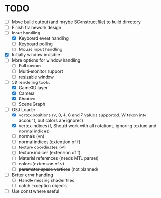 # TODO

- [ ] Move build output (and maybe SConstruct file) to build directory
- [ ] Finish framework design
- [ ] Input handling
  - [x] Keyboard event handling
  - [ ] Keyboard polling
  - [ ] Mouse input handling
- [x] Initially window invisible
- [ ] More options for window handling
  - [ ] Full screen
  - [ ] Multi-monitor support
  - [ ] resizable window
- [ ] 3D rendering tools:
  - [x] Game3D layer
  - [x] Camera
  - [x] Shaders
  - [ ] Scene Graph
- [ ] OBJ Loader
  - [x] vertex positions (v, 3, 4, 6 and 7 values supported. W taken into account, but colors are ignored)
  - [x] vertex indices (f, Should work with all notations, ignoring texture and normal indices)
  - [ ] normals (vn)
  - [ ] normal indices (extension of f)
  - [ ] texture coordinates (vt)
  - [ ] texture indices (extension of f)
  - [ ] Material references (needs MTL parser)
  - [ ] colors (extension of v)
  - [ ] ~~parameter space vertices~~ (not planned)
- [ ] Better error handling
  - [ ] Handle missing shader files
  - [ ] catch exception objects
- [ ] Use const where useful
